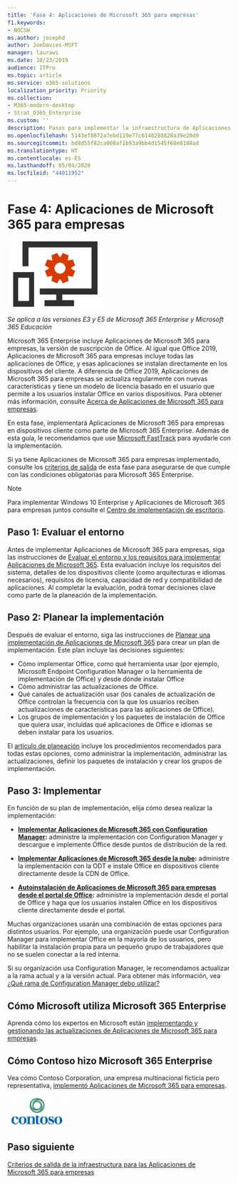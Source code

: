 ```yaml
---
title: 'Fase 4: Aplicaciones de Microsoft 365 para empresas'
f1.keywords:
- NOCSH
ms.author: josephd
author: JoeDavies-MSFT
manager: laurawi
ms.date: 10/23/2019
audience: ITPro
ms.topic: article
ms.service: o365-solutions
localization_priority: Priority
ms.collection:
- M365-modern-desktop
- Strat_O365_Enterprise
ms.custom: ''
description: Pasos para implementar la infraestructura de Aplicaciones de Microsoft 365 para empresas para Microsoft 365 Enterprise.
ms.openlocfilehash: 5143ef8872a7ebd119e77c6148288828a39e20d9
ms.sourcegitcommit: bd8d55f82ca008af1b93a9bb4d1545f68e8188ad
ms.translationtype: HT
ms.contentlocale: es-ES
ms.lasthandoff: 05/04/2020
ms.locfileid: "44011952"
---
```

# <a name="phase-4-microsoft-365-apps-for-enterprise"></a>Fase 4: Aplicaciones de Microsoft 365 para empresas

![Fase 4: Aplicaciones de Microsoft 365 para empresas](../media/deploy-foundation-infrastructure/O365proplus_icon.png)

*Se aplica a las versiones E3 y E5 de Microsoft 365 Enterprise y Microsoft 365 Educación*

Microsoft 365 Enterprise incluye Aplicaciones de Microsoft 365 para empresas, la versión de suscripción de Office. Al igual que Office 2019, Aplicaciones de Microsoft 365 para empresas incluye todas las aplicaciones de Office, y esas aplicaciones se instalan directamente en los dispositivos del cliente. A diferencia de Office 2019, Aplicaciones de Microsoft 365 para empresas se actualiza regularmente con nuevas características y tiene un modelo de licencia basado en el usuario que permite a los usuarios instalar Office en varios dispositivos. Para obtener más información, consulte [Acerca de Aplicaciones de Microsoft 365 para empresas](https://docs.microsoft.com/deployoffice/about-microsoft-365-apps).

En esta fase, implementará Aplicaciones de Microsoft 365 para empresas en dispositivos cliente como parte de Microsoft 365 Enterprise. Además de esta guía, le recomendamos que use [Microsoft FastTrack](https://fasttrack.microsoft.com/office) para ayudarle con la implementación. 

Si ya tiene Aplicaciones de Microsoft 365 para empresas implementado, consulte los [criterios de salida](office365proplus-exit-criteria.md) de esta fase para asegurarse de que cumple con las condiciones obligatorias para Microsoft 365 Enterprise.

>[!Note]
>Para implementar Windows 10 Enterprise y Aplicaciones de Microsoft 365 para empresas juntos consulte el [Centro de implementación de escritorio](desktop-deployment-center-home.md).
>

## <a name="step-1-assess-your-environment"></a>Paso 1: Evaluar el entorno

Antes de implementar Aplicaciones de Microsoft 365 para empresas, siga las instrucciones de [Evaluar el entorno y los requisitos para implementar Aplicaciones de Microsoft 365](https://docs.microsoft.com/DeployOffice/assess-microsoft-365-apps). Esta evaluación incluye los requisitos del sistema, detalles de los dispositivos cliente (como arquitecturas e idiomas necesarios), requisitos de licencia, capacidad de red y compatibilidad de aplicaciones. Al completar la evaluación, podrá tomar decisiones clave como parte de la planeación de la implementación.

## <a name="step-2-plan-your-deployment"></a>Paso 2: Planear la implementación

Después de evaluar el entorno, siga las instrucciones de [Planear una implementación de Aplicaciones de Microsoft 365](https://docs.microsoft.com/DeployOffice/plan-microsoft-365-apps) para crear un plan de implementación. Este plan incluye las decisiones siguientes: 

- Cómo implementar Office, como qué herramienta usar (por ejemplo, Microsoft Endpoint Configuration Manager o la herramienta de implementación de Office) y desde dónde instalar Office
- Cómo administrar las actualizaciones de Office.
- Qué canales de actualización usar (los canales de actualización de Office controlan la frecuencia con la que los usuarios reciben actualizaciones de características para las aplicaciones de Office).
- Los grupos de implementación y los paquetes de instalación de Office que quiera usar, incluidas qué aplicaciones de Office e idiomas se deben instalar para los usuarios.

El [artículo de planeación](https://docs.microsoft.com/DeployOffice/plan-microsoft-365-apps) incluye los procedimientos recomendados para todas estas opciones, como administrar la implementación, administrar las actualizaciones, definir los paquetes de instalación y crear los grupos de implementación. 

## <a name="step-3-deploy"></a>Paso 3: Implementar

En función de su plan de implementación, elija cómo desea realizar la implementación:

- **[Implementar Aplicaciones de Microsoft 365 con Configuration Manager](https://docs.microsoft.com/deployoffice/deploy-microsoft-365-apps-configuration-manager):** administre la implementación con Configuration Manager y descargue e implemente Office desde puntos de distribución de la red.

- **[Implementar Aplicaciones de Microsoft 365 desde la nube](https://docs.microsoft.com/deployoffice/deploy-microsoft-365-apps-cloud):** administre la implementación con la ODT e instale Office en dispositivos cliente directamente desde la CDN de Office.
 
- **[Autoinstalación de Aplicaciones de Microsoft 365 para empresas desde el portal de Office](https://docs.microsoft.com/deployoffice/manage-software-download-settings-office-365):** administre la implementación desde el portal de Office y haga que los usuarios instalen Office en los dispositivos cliente directamente desde el portal.

Muchas organizaciones usarán una combinación de estas opciones para distintos usuarios. Por ejemplo, una organización puede usar Configuration Manager para implementar Office en la mayoría de los usuarios, pero habilitar la instalación propia para un pequeño grupo de trabajadores que no se suelen conectar a la red interna. 

Si su organización usa Configuration Manager, le recomendamos actualizar a la rama actual y a la versión actual. Para obtener más información, vea [¿Qué rama de Configuration Manager debo utilizar?](https://docs.microsoft.com/mem/configmgr/core/understand/which-branch-should-i-use)

## <a name="how-microsoft-does-microsoft-365-enterprise"></a>Cómo Microsoft utiliza Microsoft 365 Enterprise

Aprenda cómo los expertos en Microsoft están [implementando y gestionando las actualizaciones de Aplicaciones de Microsoft 365 para empresas](https://www.microsoft.com/itshowcase/deploying-and-managing-microsoft-365#primaryR7).

## <a name="how-contoso-did-microsoft-365-enterprise"></a>Cómo Contoso hizo Microsoft 365 Enterprise

Vea cómo Contoso Corporation, una empresa multinacional ficticia pero representativa, [implementó Aplicaciones de Microsoft 365 para empresas](contoso-o365pp.md).

![Contoso Corporation](../media/contoso-overview/contoso-icon.png)

## <a name="next-step"></a>Paso siguiente

[Criterios de salida de la infraestructura para las Aplicaciones de Microsoft 365 para empresas](office365proplus-exit-criteria.md)
